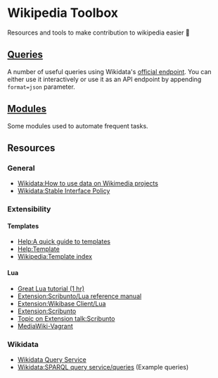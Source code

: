 # Wikipedia Toolbox
Resources and tools to make contribution to wikipedia easier 🙂

## [Queries](/queries)
A number of useful queries using Wikidata's [official endpoint](https://query.wikidata.org). You can either use it interactively or use it as an API endpoint by appending `format=json` parameter.

## [Modules](/modules)
Some modules used to automate frequent tasks.

## Resources
### General
 - [Wikidata:How to use data on Wikimedia projects](https://www.wikidata.org/wiki/Wikidata:How_to_use_data_on_Wikimedia_projects)
 - [Wikidata:Stable Interface Policy](https://www.wikidata.org/wiki/Wikidata:Stable_Interface_Policy)
 
### Extensibility
#### Templates
 - [Help:A quick guide to templates](https://en.wikipedia.org/wiki/Help:A_quick_guide_to_templates)
 - [Help:Template](https://en.wikipedia.org/wiki/Help:Template)
 - [Wikipedia:Template index](https://meta.wikimedia.org/wiki/Help:Advanced_templates)
 
#### Lua
 - [Great Lua tutorial (1 hr)](https://youtu.be/iMacxZQMPXs)
 - [Extension:Scribunto/Lua reference manual](https://www.mediawiki.org/wiki/Extension:Scribunto/Lua_reference_manual#Differences_from_standard_Lua)
 - [Extension:Wikibase Client/Lua](https://www.mediawiki.org/wiki/Extension:Wikibase_Client/Lua)
 - [Extension:Scribunto](https://www.mediawiki.org/wiki/Extension:Scribunto)
 - [Topic on Extension talk:Scribunto](https://www.mediawiki.org/wiki/Topic:Uzryss2qi47evbx8)
 - [MediaWiki-Vagrant](https://www.mediawiki.org/wiki/MediaWiki-Vagrant)
 
### Wikidata
 - [Wikidata Query Service](https://query.wikidata.org/)
 - [Wikidata:SPARQL query service/queries](https://www.wikidata.org/wiki/Wikidata:SPARQL_query_service/queries) (Example queries)
